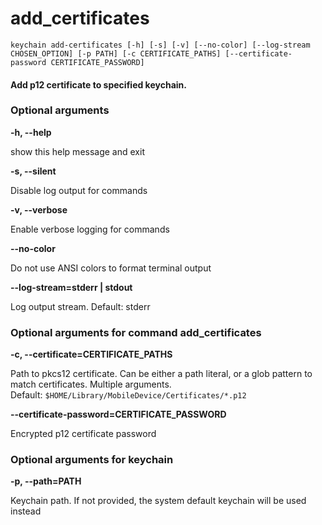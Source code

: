 
add_certificates
================


``keychain add-certificates [-h] [-s] [-v] [--no-color] [--log-stream CHOSEN_OPTION] [-p PATH] [-c CERTIFICATE_PATHS] [--certificate-password CERTIFICATE_PASSWORD] ``
#### Add p12 certificate to specified keychain.

### Optional arguments


**-h, --help**

show this help message and exit

**-s, --silent**

Disable log output for commands

**-v, --verbose**

Enable verbose logging for commands

**--no-color**

Do not use ANSI colors to format terminal output

**--log-stream=stderr | stdout**

Log output stream. Default: stderr
### Optional arguments for command add_certificates


**-c, --certificate=CERTIFICATE_PATHS**

Path to pkcs12 certificate. Can be either a path literal, or a glob pattern to match certificates. Multiple arguments. Default:&nbsp;`$HOME/Library/MobileDevice/Certificates/*.p12`

**--certificate-password=CERTIFICATE_PASSWORD**

Encrypted p12 certificate password
### Optional arguments for keychain


**-p, --path=PATH**

Keychain path. If not provided, the system default keychain will be used instead